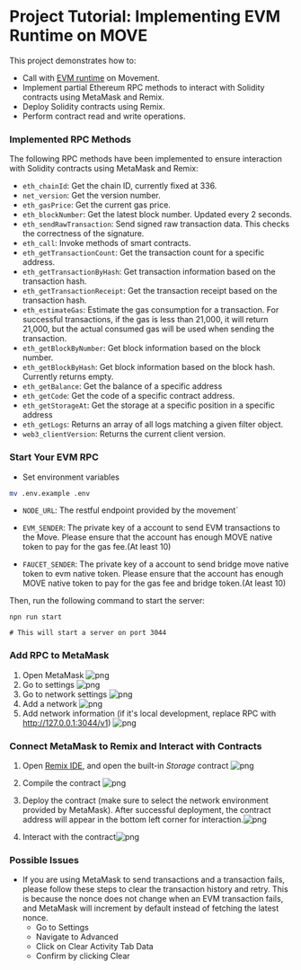 # Project Tutorial: Implementing EVM Runtime on MOVE

This project demonstrates how to:

- Call with [EVM runtime](https://github.com/movemntdev/movement-v2/blob/main/aptos-move/framework/aptos-framework/sources/evm/evm.move) on Movement.
- Implement partial Ethereum RPC methods to interact with Solidity contracts using MetaMask and Remix.
- Deploy Solidity contracts using Remix.
- Perform contract read and write operations.


### Implemented RPC Methods

The following RPC methods have been implemented to ensure interaction with Solidity contracts using MetaMask and Remix:

- `eth_chainId`: Get the chain ID, currently fixed at 336.
- `net_version`: Get the version number.
- `eth_gasPrice`: Get the current gas price.
- `eth_blockNumber`: Get the latest block number. Updated every 2 seconds.
- `eth_sendRawTransaction`: Send signed raw transaction data. This checks the correctness of the signature.
- `eth_call`: Invoke methods of smart contracts.
- `eth_getTransactionCount`: Get the transaction count for a specific address.
- `eth_getTransactionByHash`: Get transaction information based on the transaction hash.
- `eth_getTransactionReceipt`: Get the transaction receipt based on the transaction hash.
- `eth_estimateGas`: Estimate the gas consumption for a transaction. For successful transactions, if the gas is less than 21,000, it will return 21,000, but the actual consumed gas will be used when sending the transaction.
- `eth_getBlockByNumber`: Get block information based on the block number.
- `eth_getBlockByHash`: Get block information based on the block hash. Currently returns empty.
- `eth_getBalance`: Get the balance of a specific address
- `eth_getCode`: Get the code of a specific contract address.
- `eth_getStorageAt`: Get the storage at a specific position in a specific address
- `eth_getLogs`: Returns an array of all logs matching a given filter object. 
- `web3_clientVersion`: Returns the current client version. 


### Start Your EVM RPC

- Set environment variables
```bash
mv .env.example .env
```

- `NODE_URL`: The restful endpoint provided by the movement`

- `EVM_SENDER`: The private key of a account to send EVM transactions to the Move. Please ensure that the account has enough MOVE native token to pay for the gas fee.(At least 10)

- `FAUCET_SENDER`: The private key of a account to send bridge move native token to evm native token. Please ensure that the account has enough MOVE native token to pay for the gas fee and bridge token.(At least 10)


Then, run the following command to start the server:

```
npn run start

# This will start a server on port 3044
```


### Add RPC to MetaMask

1. Open MetaMask ![png](static/d17J7RxpqC.png)
2. Go to settings ![png](static/KhoOwatzms.png)
3. Go to network settings ![png](static/d5L1LFOLZR.png)
4. Add a network ![png](static/nwzl29YTEb.png)
5. Add network information (if it's local development, replace RPC with http://127.0.0.1:3044/v1) ![png](static/chrome_xvlAxtXOYq.png)

### Connect MetaMask to Remix and Interact with Contracts

1. Open [Remix IDE](http://remix.ethereum.org/), and open the built-in _Storage_ contract ![png](static/chrome_ci8sbs7hKq.png)
2. Compile the contract ![png](static/chrome_YU6sTLmcb3.png)
3. Deploy the contract (make sure to select the network environment provided by MetaMask). After successful deployment, the contract address will appear in the bottom left corner for interaction.![png](static/chrome_WIbIq1LHp5.png)

4. Interact with the contract![png](static/chrome_pYLDdKbT6Z.png)

### Possible Issues

- If you are using MetaMask to send transactions and a transaction fails, please follow these steps to clear the transaction history and retry. This is because the nonce does not change when an EVM transaction fails, and MetaMask will increment by default instead of fetching the latest nonce.
    - Go to Settings
    - Navigate to Advanced
    - Click on Clear Activity Tab Data
    - Confirm by clicking Clear
